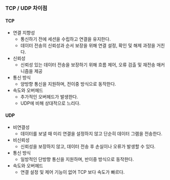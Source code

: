 ### TCP / UDP 차이점

#### TCP
- 연결 지향성
  - 통신하기 전에 세션을 수립하고 연결을 유지한다.
  - 데이터 전송의 신뢰성과 순서 보장을 위해 연결 설정, 확인 및 해제 과정을 거친다.
- 신뢰성
  - 신뢰성 있는 데이터 전송을 보장하기 위해 흐름 제어, 오류 검출 및 재전송 매커니즘을 제공
- 통신 방식
  - 양방향 통신을 지원하며, 전이중 방식으로 동작한다.
- 속도와 오버헤드
  - 추가적인 오버헤드가 발생한다.
  - UDP에 비해 상대적으로 느리다.

#### UDP
- 비연결성
  - 데이터를 보낼 때 미리 연결을 설정하지 않고 단순히 데이터 그램을 전송한다.
- 비신뢰성
  - 신뢰성을 보장하지 않고, 데이터 전송 후 손실이나 오류가 발생할 수 있다.
- 통신 방식
  - 일방적인 단방향 통신을 지원하며, 반이중 방식으로 동작한다.
- 속도와 오버헤드
  - 연결 설정 및 제어 기능이 없어 TCP 보다 속도가 빠르다.
